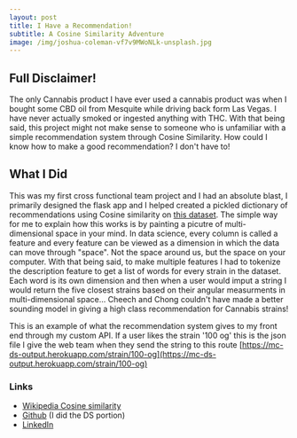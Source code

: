 ```yaml
---
layout: post
title: I Have a Recommendation! 
subtitle: A Cosine Similarity Adventure   
image: /img/joshua-coleman-vf7v9MWoNLk-unsplash.jpg
---  
```


## Full Disclaimer!    
The only Cannabis product I have ever used a cannabis product was when I bought some CBD oil from Mesquite while driving back form Las Vegas. I have never actually smoked or ingested anything with THC. With that being said, this project might not make sense to someone who is unfamiliar with a simple recommendation system through Cosine Similarity. How could I know how to make a good recommendation? I don't have to!  

## What I Did  
This was my first cross functional team project and I had an absolute blast, I primarily designed the flask app and I helped created a pickled dictionary of recommendations using Cosine similarity on [this dataset](https://www.kaggle.com/kingburrito666/cannabis-strains). The simple way for me to explain how this works is by painting a picutre of multi-dimensional space in your mind. In data science, every column is called a feature and every feature can be viewed as a dimension in which the data can move through "space". Not the space around us, but the space on your computer. With that being said, to make multiple features I had to tokenize the description feature to get a list of words for every strain in the dataset. Each word is its own dimension and then when a user would imput a string I would return the five closest strains based on their angular measurments in multi-dimensional space... Cheech and Chong couldn't have made a better sounding model in giving a high class recommendation for Cannabis strains!  

This is an example of what the recommendation system gives to my front end through my custom API. If a user likes the strain '100 og' this is the json file I give the web team when they send the string to this route [https://mc-ds-output.herokuapp.com/strain/100-og](https://mc-ds-output.herokuapp.com/strain/100-og)

### Links  
- [Wikipedia Cosine similarity](https://en.wikipedia.org/wiki/Cosine_similarity)  
- [Github](https://github.com/bw-med-cabinet-3) (I did the DS portion)  
- [LinkedIn](https://www.linkedin.com/in/ethan-jansen-957738190/)
